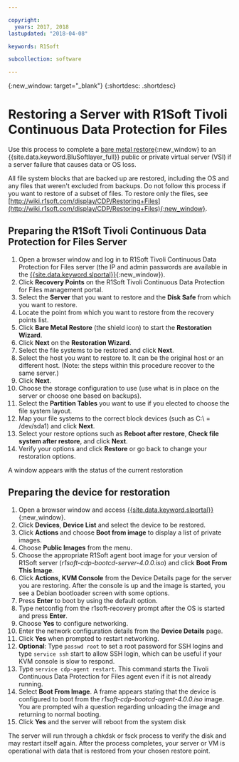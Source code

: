 ```yaml
---

copyright:
  years: 2017, 2018
lastupdated: "2018-04-08"

keywords: R1Soft

subcollection: software

---
```


{:new_window: target="_blank"}
{:shortdesc: .shortdesc}

# Restoring a Server with R1Soft Tivoli Continuous Data Protection for Files

Use this process to complete a [bare metal restore](http://wiki.r1soft.com/display/CDP/Bare-Metal+Restore){:new_window} to an {{site.data.keyword.BluSoftlayer_full}} public or private virtual server (VSI) if a server failure that causes data or OS loss.

All file system blocks that are backed up are restored, including the OS and any files that weren't excluded from backups. Do not follow this process if you want to restore of a subset of files. To restore only the files, see [http://wiki.r1soft.com/display/CDP/Restoring+Files](http://wiki.r1soft.com/display/CDP/Restoring+Files){:new_window}.

## Preparing the R1Soft Tivoli Continuous Data Protection for Files Server

1. Open a browser window and log in to R1Soft Tivoli Continuous Data Protection for Files server (the IP and admin passwords are available in the [{{site.data.keyword.slportal}}](https://control.softlayer.com/){:new_window}).
2. Click **Recovery Points** on the R1Soft Tivoli Continuous Data Protection for Files management portal.
3. Select the **Server** that you want to restore and the **Disk Safe** from which you want to restore.
4. Locate the point from which you want to restore from the recovery points list.
5. Click **Bare Metal Restore** (the shield icon) to start the **Restoration Wizard**.
6. Click **Next** on the **Restoration Wizard**.
7. Select the file systems to be restored and click **Next**.
8. Select the host you want to restore to. It can be the original host or an different host. (Note: the steps within this procedure recover to the same server.)
9. Click **Next**.
10. Choose the storage configuration to use (use what is in place on the server or choose one based on backups).
11. Select the **Partition Tables** you want to use if you elected to choose the file system layout.
12. Map your file systems to the correct block devices (such as C:\ = /dev/sda1) and click **Next**.
13. Select your restore options such as **Reboot after restore**, **Check file system after restore**, and click **Next**.
14. Verify your options and click **Restore** or go back to change your restoration options.

A window appears with the status of the current restoration

## Preparing the device for restoration

1. Open a browser window and access [{{site.data.keyword.slportal}}](https://control.softlayer.com/){:new_window}.
2. Click **Devices**, **Device List** and select the device to be restored.
3. Click **Actions** and choose **Boot from image** to display a list of private images.
4. Choose **Public Images** from the menu.
4. Choose the appropriate R1Soft agent boot image for your version of R1Soft server (*r1soft-cdp-bootcd-server-4.0.0.iso*) and click **Boot From This Image**.
5. Click **Actions**, **KVM Console** from the Device Details page for the server you are restoring. After the console is up and the image is started, you see a Debian bootloader screen with some options.
6. Press **Enter** to boot by using the default option.
7. Type netconfig from the r1soft-recovery prompt after the OS is started and press **Enter**.
8. Choose **Yes** to configure networking.
9. Enter the network configuration details from the **Device Details** page.
10. Click **Yes** when prompted to restart networking.
11. **Optional**: Type `passwd root` to set a root password for SSH logins and type `service ssh` start to allow SSH login, which can be useful if your KVM console is slow to respond.
12. Type `service cdp-agent restart`. This command starts the Tivoli Continuous Data Protection for Files agent even if it is not already running.
13. Select **Boot From Image**. A frame appears stating that the device is configured to boot from the *r1soft-cdp-bootcd-agent-4.0.0.iso* image. You are prompted wih a question regarding unloading the image and returning to normal booting.
14. Click **Yes** and the server will reboot from the system disk

The server will run through a chkdsk or fsck process to verify the disk and may restart itself again. After the process completes, your server or VM is operational with data that is restored from your chosen restore point.
